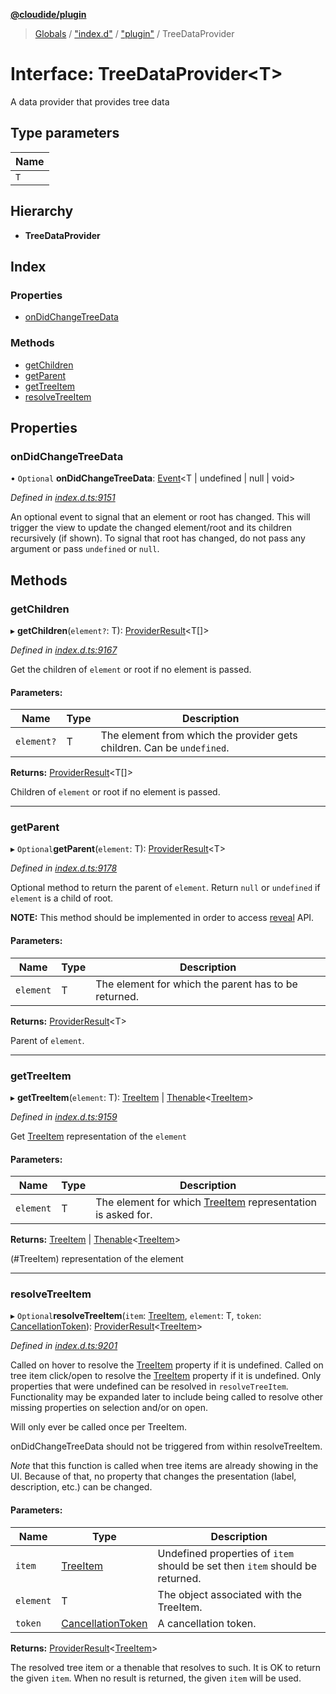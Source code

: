 **[@cloudide/plugin](../README.md)**

> [Globals](../README.md) / ["index.d"](../modules/_index_d_.md) / ["plugin"](../modules/_index_d_._plugin_.md) / TreeDataProvider

# Interface: TreeDataProvider\<T>

A data provider that provides tree data

## Type parameters

Name |
------ |
`T` |

## Hierarchy

* **TreeDataProvider**

## Index

### Properties

* [onDidChangeTreeData](_index_d_._plugin_.treedataprovider.md#ondidchangetreedata)

### Methods

* [getChildren](_index_d_._plugin_.treedataprovider.md#getchildren)
* [getParent](_index_d_._plugin_.treedataprovider.md#getparent)
* [getTreeItem](_index_d_._plugin_.treedataprovider.md#gettreeitem)
* [resolveTreeItem](_index_d_._plugin_.treedataprovider.md#resolvetreeitem)

## Properties

### onDidChangeTreeData

• `Optional` **onDidChangeTreeData**: [Event](_index_d_._plugin_.event.md)\<T \| undefined \| null \| void>

*Defined in [index.d.ts:9151](https://github.com/shuyaqian/cloudide-plugin-api/blob/9d985be/index.d.ts#L9151)*

An optional event to signal that an element or root has changed.
This will trigger the view to update the changed element/root and its children recursively (if shown).
To signal that root has changed, do not pass any argument or pass `undefined` or `null`.

## Methods

### getChildren

▸ **getChildren**(`element?`: T): [ProviderResult](../modules/_index_d_._plugin_.md#providerresult)\<T[]>

*Defined in [index.d.ts:9167](https://github.com/shuyaqian/cloudide-plugin-api/blob/9d985be/index.d.ts#L9167)*

Get the children of `element` or root if no element is passed.

#### Parameters:

Name | Type | Description |
------ | ------ | ------ |
`element?` | T | The element from which the provider gets children. Can be `undefined`. |

**Returns:** [ProviderResult](../modules/_index_d_._plugin_.md#providerresult)\<T[]>

Children of `element` or root if no element is passed.

___

### getParent

▸ `Optional`**getParent**(`element`: T): [ProviderResult](../modules/_index_d_._plugin_.md#providerresult)\<T>

*Defined in [index.d.ts:9178](https://github.com/shuyaqian/cloudide-plugin-api/blob/9d985be/index.d.ts#L9178)*

Optional method to return the parent of `element`.
Return `null` or `undefined` if `element` is a child of root.

**NOTE:** This method should be implemented in order to access [reveal](#TreeView.reveal) API.

#### Parameters:

Name | Type | Description |
------ | ------ | ------ |
`element` | T | The element for which the parent has to be returned. |

**Returns:** [ProviderResult](../modules/_index_d_._plugin_.md#providerresult)\<T>

Parent of `element`.

___

### getTreeItem

▸ **getTreeItem**(`element`: T): [TreeItem](../classes/_index_d_._plugin_.treeitem.md) \| [Thenable](_index_d_.thenable.md)\<[TreeItem](../classes/_index_d_._plugin_.treeitem.md)>

*Defined in [index.d.ts:9159](https://github.com/shuyaqian/cloudide-plugin-api/blob/9d985be/index.d.ts#L9159)*

Get [TreeItem](#TreeItem) representation of the `element`

#### Parameters:

Name | Type | Description |
------ | ------ | ------ |
`element` | T | The element for which [TreeItem](#TreeItem) representation is asked for. |

**Returns:** [TreeItem](../classes/_index_d_._plugin_.treeitem.md) \| [Thenable](_index_d_.thenable.md)\<[TreeItem](../classes/_index_d_._plugin_.treeitem.md)>

(#TreeItem) representation of the element

___

### resolveTreeItem

▸ `Optional`**resolveTreeItem**(`item`: [TreeItem](../classes/_index_d_._plugin_.treeitem.md), `element`: T, `token`: [CancellationToken](_index_d_._plugin_.cancellationtoken.md)): [ProviderResult](../modules/_index_d_._plugin_.md#providerresult)\<[TreeItem](../classes/_index_d_._plugin_.treeitem.md)>

*Defined in [index.d.ts:9201](https://github.com/shuyaqian/cloudide-plugin-api/blob/9d985be/index.d.ts#L9201)*

Called on hover to resolve the [TreeItem](#TreeItem.tooltip) property if it is undefined.
Called on tree item click/open to resolve the [TreeItem](#TreeItem.command) property if it is undefined.
Only properties that were undefined can be resolved in `resolveTreeItem`.
Functionality may be expanded later to include being called to resolve other missing
properties on selection and/or on open.

Will only ever be called once per TreeItem.

onDidChangeTreeData should not be triggered from within resolveTreeItem.

*Note* that this function is called when tree items are already showing in the UI.
Because of that, no property that changes the presentation (label, description, etc.)
can be changed.

#### Parameters:

Name | Type | Description |
------ | ------ | ------ |
`item` | [TreeItem](../classes/_index_d_._plugin_.treeitem.md) | Undefined properties of `item` should be set then `item` should be returned. |
`element` | T | The object associated with the TreeItem. |
`token` | [CancellationToken](_index_d_._plugin_.cancellationtoken.md) | A cancellation token. |

**Returns:** [ProviderResult](../modules/_index_d_._plugin_.md#providerresult)\<[TreeItem](../classes/_index_d_._plugin_.treeitem.md)>

The resolved tree item or a thenable that resolves to such. It is OK to return the given
`item`. When no result is returned, the given `item` will be used.
